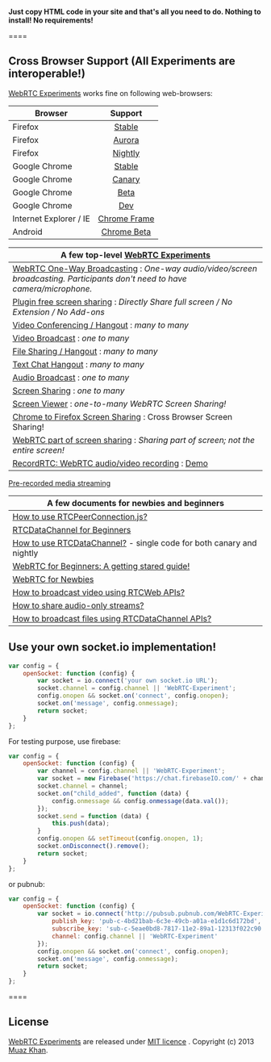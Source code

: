 **Just copy HTML code in your site and that's all you need to do. Nothing to install! No requirements!**

====
## Cross Browser Support (All Experiments are interoperable!)
[WebRTC Experiments](https://webrtc-experiment.appspot.com) works fine on following web-browsers:

| Browser        | Support           |
| ------------- |:-------------:|
| Firefox | [Stable](http://www.mozilla.org/en-US/firefox/new/) |
| Firefox | [Aurora](http://www.mozilla.org/en-US/firefox/aurora/) |
| Firefox | [Nightly](http://nightly.mozilla.org/) |
| Google Chrome | [Stable](https://www.google.com/intl/en_uk/chrome/browser/) |
| Google Chrome | [Canary](https://www.google.com/intl/en/chrome/browser/canary.html) |
| Google Chrome | [Beta](https://www.google.com/intl/en/chrome/browser/beta.html) |
| Google Chrome | [Dev](https://www.google.com/intl/en/chrome/browser/index.html?extra=devchannel#eula) |
| Internet Explorer / IE | [Chrome Frame](http://www.google.com/chromeframe) |
| Android | [Chrome Beta](https://play.google.com/store/apps/details?id=com.chrome.beta) |


| A few top-level [WebRTC Experiments](https://webrtc-experiment.appspot.com)        |
| ------------- |
| [WebRTC One-Way Broadcasting](https://googledrive.com/host/0B6GWd_dUUTT8RzVSRVU2MlIxcm8/webrtc-broadcasting/) : *One-way audio/video/screen broadcasting. Participants don't need to have camera/microphone.* |
| [Plugin free screen sharing](https://googledrive.com/host/0B6GWd_dUUTT8WHpWSzZ5S0RqeUk/Pluginfree-Screen-Sharing.html) : *Directly Share full screen / No Extension / No Add-ons* |
| [Video Conferencing / Hangout](https://webrtc-experiment.appspot.com/video-conferencing/) : *many to many* |
| [Video Broadcast](https://webrtc-experiment.appspot.com/broadcast/) : *one to many* |
| [File Sharing / Hangout](https://webrtc-experiment.appspot.com/file-hangout/) : *many to many* |
| [Text Chat Hangout](https://webrtc-experiment.appspot.com/chat-hangout/) : *many to many* |
| [Audio Broadcast](https://webrtc-experiment.appspot.com/audio-broadcast/) : *one to many* |
| [Screen Sharing](https://webrtc-experiment.appspot.com/screen-broadcast/) : *one to many* |
| [Screen Viewer](https://webrtc-experiment.appspot.com/screen-viewer/) : *one-to-many WebRTC Screen Sharing!* |
| [Chrome to Firefox Screen Sharing](https://googledrive.com/host/0B6GWd_dUUTT8YUJaMkZ2d0NzQmc/WebRTC-Screen-Viewer.html) :  Cross Browser Screen Sharing! |
| [WebRTC part of screen sharing](https://googledrive.com/host/0B6GWd_dUUTT8RzVSRVU2MlIxcm8/realtime-chat/) : *Sharing part of screen; not the entire screen!* |
| [RecordRTC: WebRTC audio/video recording](http://bit.ly/RecordRTC) : [Demo](http://bit.ly/RecordRTC-Demo) |

[Pre-recorded media streaming](https://googledrive.com/host/0B6GWd_dUUTT8RzVSRVU2MlIxcm8/Pre-recorded-Media-Streaming/)

| A few documents for newbies and beginners        |
| ------------- |
| [How to use RTCPeerConnection.js?](https://webrtc-experiment.appspot.com/docs/how-to-use-rtcpeerconnection-js-v1.1.html) |
| [RTCDataChannel for Beginners](https://webrtc-experiment.appspot.com/docs/rtc-datachannel-for-beginners.html) |
| [How to use RTCDataChannel?](https://webrtc-experiment.appspot.com/docs/how-to-use-rtcdatachannel.html) - single code for both canary and nightly |
| [WebRTC for Beginners: A getting stared guide!](https://webrtc-experiment.appspot.com/docs/webrtc-for-beginners.html) |
| [WebRTC for Newbies ](https://webrtc-experiment.appspot.com/docs/webrtc-for-newbies.html) |
| [How to broadcast video using RTCWeb APIs?](https://webrtc-experiment.appspot.com/docs/how-to-broadcast-video-using-RTCWeb-APIs.html) |
| [How to share audio-only streams?](https://webrtc-experiment.appspot.com/docs/how-to-share-audio-only-streams.html) |
| [How to broadcast files using RTCDataChannel APIs?](https://webrtc-experiment.appspot.com/docs/how-file-broadcast-works.html) |


## Use your own socket.io implementation!

```javascript
var config = {
    openSocket: function (config) {
        var socket = io.connect('your own socket.io URL');
        socket.channel = config.channel || 'WebRTC-Experiment';
        config.onopen && socket.on('connect', config.onopen);
        socket.on('message', config.onmessage);
        return socket;
    }
};
```

For testing purpose, use firebase:

```javascript
var config = {
    openSocket: function (config) {
        var channel = config.channel || 'WebRTC-Experiment';
        var socket = new Firebase('https://chat.firebaseIO.com/' + channel);
        socket.channel = channel;
        socket.on("child_added", function (data) {
            config.onmessage && config.onmessage(data.val());
        });
        socket.send = function (data) {
            this.push(data);
        }
        config.onopen && setTimeout(config.onopen, 1);
        socket.onDisconnect().remove();
        return socket;
    }
};

```

or pubnub:

```javascript
var config = {
    openSocket: function (config) {
        var socket = io.connect('http://pubsub.pubnub.com/WebRTC-Experiment', {
            publish_key: 'pub-c-4bd21bab-6c3e-49cb-a01a-e1d1c6d172bd',
            subscribe_key: 'sub-c-5eae0bd8-7817-11e2-89a1-12313f022c90',
            channel: config.channel || 'WebRTC-Experiment'
        });
        config.onopen && socket.on('connect', config.onopen);
        socket.on('message', config.onmessage);
        return socket;
    }
};
```

====
## License

[WebRTC Experiments](https://github.com/muaz-khan/WebRTC-Experiment) are released under [MIT licence](https://webrtc-experiment.appspot.com/licence/) . Copyright (c) 2013 [Muaz Khan](https://plus.google.com/100325991024054712503).
